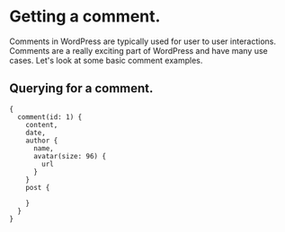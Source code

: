 # Getting a comment.

Comments in WordPress are typically used for user to user interactions.  Comments are a really exciting part of WordPress and have many use cases.  Let's look at some basic comment examples.

## Querying for a comment.

```
{
  comment(id: 1) {
    content,
    date,
    author {
      name,
      avatar(size: 96) {
        url
      }
    }
    post {
    
    }
  }
}
```





